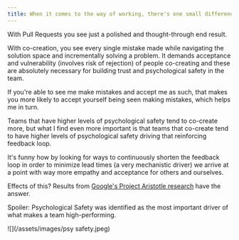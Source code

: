 ```yaml
---
title: When it comes to the way of working, there's one small difference that can make a huge impact on your teams and organization
---
```


With Pull Requests you see just a polished and thought-through end result.

With co-creation, you see every single mistake made while navigating the solution space and incrementally solving a problem. It demands acceptance and vulnerability (involves risk of rejection) of people co-creating and these are absolutely necessary for building trust and psychological safety in the team.

If you're able to see me make mistakes and accept me as such, that makes you more likely to accept yourself being seen making mistakes, which helps me in turn.

Teams that have higher levels of psychological safety tend to co-create more, but what I find even more important is that teams that co-create tend to have higher levels of psychological safety driving that reinforcing feedback loop.

It's funny how by looking for ways to continuously shorten the feedback loop in order to minimize lead times (a very mechanistic driver) we arrive at a point with way more empathy and acceptance for others and ourselves.

Effects of this? Results from [Google's Project Aristotle research](https://www.nytimes.com/2016/02/28/magazine/what-google-learned-from-its-quest-to-build-the-perfect-team.html) have the answer.

Spoiler: Psychological Safety was identified as the most important driver of what makes a team high-performing.

![](/assets/images/psy safety.jpeg)
